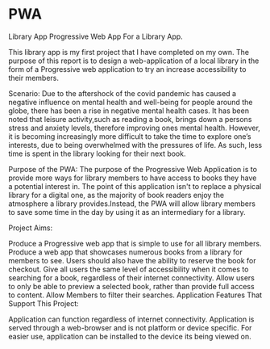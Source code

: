 # PWA
Library App 
Progressive Web App For a Library App.

This library app is my first project that I have completed on my own. The purpose of this report is to design a web-application of a local library in the form of a Progressive web application to try an increase accessibility to their members.

Scenario: Due to the aftershock of the covid pandemic has caused a negative influence on mental health and well-being for people around the globe, there has been a rise in negative mental health cases. It has been noted that leisure activity,such as reading a book, brings down a persons stress and anxiety levels, therefore improving ones mental health. However, it is becoming increasingly more difficult to take the time to explore one’s interests, due to being overwhelmed with the pressures of life. As such, less time is spent in the library looking for their next book.

Purpose of the PWA: The purpose of the Progressive Web Application is to provide more ways for library members to have access to books they have a potential interest in. The point of this application isn't to replace a physical library for a digital one, as the majority of book readers enjoy the atmosphere a library provides.Instead, the PWA will allow library members to save some time in the day by using it as an intermediary for a library.

Project Aims:

Produce a Progressive web app that is simple to use for all library members.
Produce a web app that showcases numerous books from a library for members to see. Users should also have the ability to reserve the book for checkout.
Give all users the same level of accessibility when it comes to searching for a book, regardless of their internet connectivity.
Allow users to only be able to preview a selected book, rather than provide full access to content.
Allow Members to filter their searches.
Application Features That Support This Project:

Application can function regardless of internet connectivity.
Application is served through a web-browser and is not platform or device specific.
For easier use, application can be installed to the device its being viewed on.
